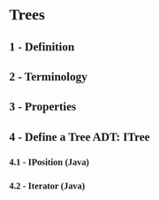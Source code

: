 <body style="font-family: serif"></body>

# Trees

## 1 - Definition

## 2 - Terminology

## 3 - Properties

## 4 - Define a Tree ADT: ITree
### 4.1 - IPosition (Java)
### 4.2 - Iterator (Java)

